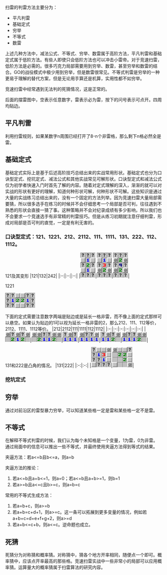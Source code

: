 扫雷的判雷方法主要分为：
- 平凡判雷
- 基础定式
- 穷举
- 不等式
- 数雷

上述几种方法中，减法公式、不等式、穷举、数雷属于高阶方法，平凡判雷和基础定式属于低阶方法。有些人即使只会低阶方法也可以冲击小雷帝。对于竞速扫雷，低阶方法是必需的。很多巧克力局部需要用到穷举、数雷，甚至穷举和数雷的结合。GO的战役模式中极少用到穷举，但是数雷很常见。不等式判雷是穷举的一种更易于理解的替代方案，但是无论用手算还是机算，实用性都不如穷举。

竞速扫雷中经常遇到无法判的死猜情况，这是正常的。

后面的摆雷图中，空表示任意数字，雷表示必为雷，按下的问号表示可点开。四周均贴边。

## 平凡判雷
利用扫雷规则，如果某数字n周围已经打开了8-n个非雷格，那么剩下n格必然全是雷。

## 基础定式
基础定式实际上是基于后述高阶技巧总结出来的实战常用形状。基础定式也分为口诀型定式、挖坑定式、减法公式和其他实战常见可解形状。口诀型定式和减法公式仅为初学者快速入门时首先了解的内容。随着对定式理解的深入，渐渐的就可以对实战的形状有更好的理解，知道何种形状可解，何种形状不可解。这些知识是通过大量的实战练习总结出来的，没有一个固定的方法列举。因为竞速扫雷大量局部需要猜，所以很多选手在练习的时候并不会仔细思考一个局部是否可判，往往遇到不熟悉的形状会直接一猜了事。这种策略并不会对纪录成绩有多少影响，所以我们也不会要求一个竞速选手有非常精的判雷技巧。但是从练习初期就注意仔细判雷，形成对局部是否可判的直觉，一定是有利无害的。

### 口诀型定式：121、1221、212、2112、111、1111、131、222、112、1112。

121及其变形
|121|132|242|
|:-:|:-:|:-:|
|![img1](images/1.png "img1")|![img2](images/2.png "img2")|![img3](images/3.png "img3")|

1221

![img4](images/4.png "img4")

下面的定式需要注意数字两端是贴边或是延长一格非雷，而不像上面的定式那样可以悬空。如果认为贴边的1可以视为延长一格非雷的2，那么212、111、112等价，2112、1111、1112等价。
|212|2112|111|1111|112|1112|
|:-:|:-:|:-:|:-:|:-:|:-:|
|![img5](images/5.png "img5")|![img6](images/6.png "img6")|![img7](images/7.png "img7")|![img8](images/8.png "img8")|![img9](images/9.png "img9")|![img10](images/10.png "img10")|

131和222是凸角的情况。
|131|222|
|:-:|:-:|
|![img11](images/11.png "img11")|![img12](images/12.png "img12")|

### 挖坑定式

## 穷举
通过对前沿区的雷型暴力穷举，可以知道某些格一定是雷和某些格一定不是雷。

## 不等式
在解释不等式判雷的时候，我们认为每个未知格是一个变量，1为雷，0为非雷。通过局面中的信息可以推出一些不等式，并最终使用夹逼方法得到等式的结果。

夹逼方法：若a<=b且b<=a，则a=b

夹逼方法的推论：
1. 若a<=b且a+b<=1，则a=0；若a<=b且a+b>=1，则b=1
2. 若a>=b且a<=c且b>=c，则a=b=c

常用的不等式生成方法：
1. 若a=b+c，则a>=b
2. 若a+b=c+d+1，则a>=c。这一条可以拓展到更多变量的情况，例如若a+b+c=d+e+f+g+2，则a>=d
3. 若a+b<=c+b，则a<=c。逆命题也成立。

## 死猜
死猜分为对称猜和概率猜。对称猜中，猜各个地方开率相同，随便点一个即可。概率猜中，应该点开率最高的那些格。竞速扫雷实战中一些非常小的局部可以应用概率猜。运算量大的概率猜属于扫雷算法的研究内容。
